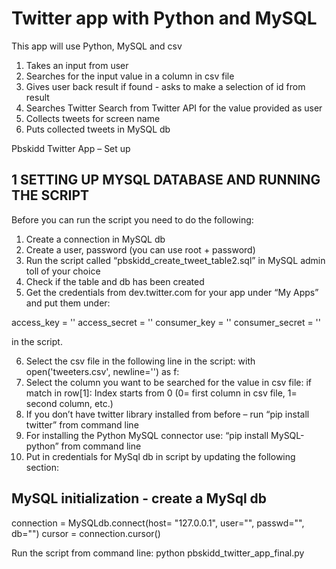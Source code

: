 # Twitter app with Python and MySQL

This app will use Python, MySQL and csv

1. Takes an input from user                                                        
2. Searches for the input value in a column in csv file                            
3. Gives user back result if found - asks to make a selection of id from result    
4. Searches Twitter Search from Twitter API for the value provided as user         
5. Collects tweets for screen name                                                 
6. Puts collected tweets in MySQL db        

Pbskidd Twitter App – Set up

## 1	SETTING UP MYSQL DATABASE AND RUNNING THE SCRIPT

Before you can run the script you need to do the following:

1.	Create a connection in MySQL db
2.	Create a user, password (you can use root + password)
3.	Run the script called “pbskidd_create_tweet_table2.sql” in MySQL admin toll of your choice
4.	Check if the table and db has been created
5.	Get the credentials from dev.twitter.com for your app under “My Apps” and put them under:

access_key = ''
access_secret = ''
consumer_key = ''
consumer_secret = ''

in the script.

6.	Select the csv file in the following line in the script:
with open('tweeters.csv', newline='') as f:
7.	Select the column you want to be searched for the value in csv file:
if match in row[1]:
Index starts from 0 (0= first column in csv file, 1= second column, etc.)
8.	If you don’t have twitter library installed from before – run “pip install twitter” from command line
9.	For installing the Python MySQL connector use: “pip install MySQL-python” from command line
10.	Put in credentials for MySql db in script by updating the following section:

## MySQL initialization - create a MySql db 

connection =  MySQLdb.connect(host= "127.0.0.1",
user="",
passwd="",
db="")
cursor = connection.cursor()


Run the script from command line: python pbskidd_twitter_app_final.py






